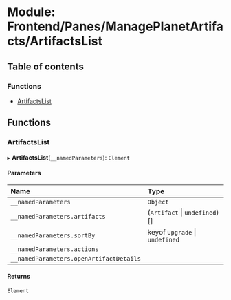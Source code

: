 # Module: Frontend/Panes/ManagePlanetArtifacts/ArtifactsList

## Table of contents

### Functions

- [ArtifactsList](Frontend_Panes_ManagePlanetArtifacts_ArtifactsList.md#artifactslist)

## Functions

### ArtifactsList

▸ **ArtifactsList**(`__namedParameters`): `Element`

#### Parameters

| Name                                    | Type                           |
| :-------------------------------------- | :----------------------------- |
| `__namedParameters`                     | `Object`                       |
| `__namedParameters.artifacts`           | (`Artifact` \| `undefined`)[]  |
| `__namedParameters.sortBy`              | keyof `Upgrade` \| `undefined` |
| `__namedParameters.actions`             |                                |
| `__namedParameters.openArtifactDetails` |                                |

#### Returns

`Element`

